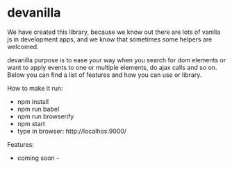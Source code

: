 # devanilla

We have created this library, because we know out there are lots of vanilla js in development apps, and we know that sometimes some helpers are welcomed.

devanilla purpose is to ease your way when you search for dom elements or want to apply events to one or multiple elements, do ajax calls and so on.
Below you can find a list of features and how you can use or library.

How to make it run:
- npm install
- npm run babel
- npm run browserify
- npm start
- type in browser: http://localhos:9000/

Features:
- coming soon -
